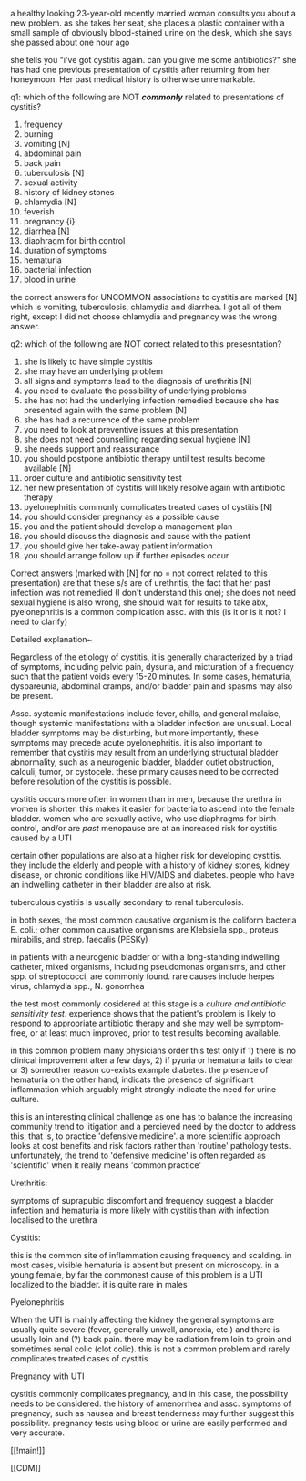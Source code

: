 a healthy looking 23-year-old recently married woman consults you about a new problem. as she takes her seat, she places a plastic container with a small sample of obviously blood-stained urine on the desk, which she says she passed about one hour ago 

she tells you "i've got cystitis again. can you give me some antibiotics?" she has had one previous presentation of cystitis after returning from her honeymoon. Her past medical history is otherwise unremarkable. 

q1: which of the following are NOT ***commonly*** related to presentations of cystitis? 

1. frequency 
2. burning 
3. vomiting [N]
4. abdominal pain 
5. back pain 
6. tuberculosis [N] 
7. sexual activity 
8. history of kidney stones 
9. chlamydia [N]
10. feverish 
11. pregnancy {i}
12. diarrhea [N]
13. diaphragm for birth control 
14. duration of symptoms 
15. hematuria 
16. bacterial infection 
17. blood in urine 

the correct answers for UNCOMMON associations to cystitis are marked [N] which is vomiting, tuberculosis, chlamydia and diarrhea. I got all of them right, except I did not choose chlamydia and pregnancy was the wrong answer. 

q2: which of the following are NOT correct related to this presesntation? 

1. she is likely to have simple cystitis 
2. she may have an underlying problem 
3. all signs and symptoms lead to the diagnosis of urethritis [N]
4. you need to evaluate the possibility of underlying problems 
5. she has not had the underlying infection remedied because she has presented again with the same problem [N]
6. she has had a recurrence of the same problem 
7. you need to look at preventive issues at this presentation 
8. she does not need counselling regarding sexual hygiene [N]
9. she needs support and reassurance 
10. you should postpone antibiotic therapy until test results become available [N]
11. order culture and antibiotic sensitivity test 
12. her new presentation of cystitis will likely resolve again with antibiotic therapy 
13. pyelonephritis commonly complicates treated cases of cystitis [N]
14. you should consider pregnancy as a possible cause
15. you and the patient should develop a management plan 
16. you should discuss the diagnosis and cause with the patient 
17. you should give her take-away patient information 
18. you should arrange follow up if further episodes occur 

Correct answers (marked with [N] for no = not correct related to this presentation) are that these s/s are of urethritis, the fact that her past infection was not remedied (I don't understand this one); she does not need sexual hygiene is also wrong, she should wait for results to take abx, pyelonephritis is a common complication assc. with this (is it or is it not? I need to clarify)

Detailed explanation~ 

Regardless of the etiology of cystitis, it is generally characterized by a triad of symptoms, including pelvic pain, dysuria, and micturation of a frequency such that the patient voids every 15-20 minutes. In some cases, hematuria, dyspareunia, abdominal cramps, and/or bladder pain and spasms may also be present. 

Assc. systemic manifestations include fever, chills, and general malaise, though systemic manifestations with a bladder infection are unusual. Local bladder symptoms may be disturbing, but more importantly, these symptoms may precede acute pyelonephritis. it is also important to remember that cystitis may result from an underlying structural bladder abnormality, such as a neurogenic bladder, bladder outlet obstruction, calculi, tumor, or cystocele. these primary causes need to be corrected before resolution of the cystitis is possible. 

cystitis occurs more often in women than in men, because the urethra in women is shorter. this makes it easier for bacteria to ascend into the female bladder. women who are sexually active, who use diaphragms for birth control, and/or are _past_ menopause are at an increased risk for cystitis caused by a UTI 

certain other populations are also at a higher risk for developing cystitis. they include the elderly and people with a history of kidney stones, kidney disease, or chronic conditions like HIV/AIDS and diabetes. people who have an indwelling catheter in their bladder are also at risk. 

tuberculous cystitis is usually secondary to renal tuberculosis. 

in both sexes, the most common causative organism is the coliform bacteria E. coli.; other common causative organisms are Klebsiella spp., proteus mirabilis, and strep. faecalis (PESKy)

in patients with a neurogenic bladder or with a long-standing indwelling catheter, mixed organisms, including pseudomonas organisms, and other spp. of streptococci, are commonly found. rare causes include herpes virus, chlamydia spp., N. gonorrhea 

the test most commonly cosidered at this stage is a _culture and antibiotic sensitivity test_. experience shows that the patient's problem is likely to respond to appropriate antibiotic therapy and she may well be symptom-free, or at least much improved, prior to test results becoming available. 

in this common problem many physicians order this test only if 1) there is no clinical improvement after a few days, 2) if pyuria or hematuria fails to clear or 3) someother reason co-exists example diabetes. the presence of hematuria on the other hand, indicats the presence of significant inflammation which arguably might strongly indicate the need for urine culture. 

this is an interesting clinical challenge as one has to balance the increasing community trend to litigation and a percieved need by the doctor to address this, that is, to practice 'defensive medicine'. a more scientific approach looks at cost benefits and risk factors rather than 'routine' pathology tests. unfortunately, the trend to 'defensive medicine' is often regarded as 'scientific' when it really means 'common practice'

Urethritis: 

symptoms of suprapubic discomfort and frequency suggest a bladder infection and hematuria is more likely with cystitis than with infection localised to the urethra 

Cystitis: 

this is the common site of inflammation causing frequency and scalding. in most cases, visible hematuria is absent but present on microscopy. in a young female, by far the commonest cause of this problem is a UTI localized to the bladder. it is quite rare in males 

Pyelonephritis 

When the UTI is mainly affecting the kidney the general symptoms are usually quite severe (fever, generally unwell, anorexia, etc.) and there is usually loin and (?) back pain. there may be radiation from loin to groin and sometimes renal colic (clot colic). this is not a common problem and rarely complicates treated cases of cystitis 

Pregnancy with UTI 

cystitis commonly complicates pregnancy, and in this case, the possibility needs to be considered. the history of amenorrhea and assc. symptoms of pregnancy, such as nausea and breast tenderness may further suggest this possibility. pregnancy tests using blood or urine are easily performed and very accurate. 

[[!main!]]

[[CDM]]
